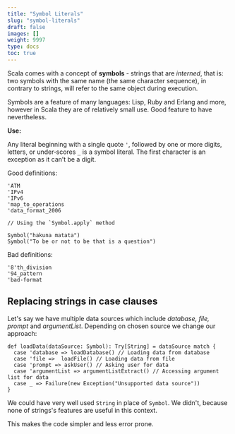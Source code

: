 ```yaml
---
title: "Symbol Literals"
slug: "symbol-literals"
draft: false
images: []
weight: 9997
type: docs
toc: true
---
```


Scala comes with a concept of **symbols** - strings that are *interned*, that is: two symbols with the same name (the same character sequence), in contrary to strings, will refer to the same object during execution. 

Symbols are a feature of many languages: Lisp, Ruby and Erlang and more, however in Scala they are of relatively small use. Good feature to have nevertheless.

**Use:**

Any literal beginning with a single quote `'`, followed by one or more digits, letters, or under‐scores `_` is a symbol literal. The first character is an exception as it can’t be a digit.

Good definitions:

    'ATM
    'IPv4
    'IPv6
    'map_to_operations
    'data_format_2006

    // Using the `Symbol.apply` method

    Symbol("hakuna matata")
    Symbol("To be or not to be that is a question")


Bad definitions:

    '8'th_division
    '94_pattern
    'bad-format


## Replacing strings in case clauses
Let's say we have multiple data sources which include *database, file, prompt* and *argumentList*. Depending on chosen source we change our approach:

    def loadData(dataSource: Symbol): Try[String] = dataSource match {
      case 'database => loadDatabase() // Loading data from database
      case 'file =>  loadFile() // Loading data from file
      case 'prompt => askUser() // Asking user for data
      case 'argumentList => argumentListExtract() // Accessing argument list for data
      case _ => Failure(new Exception("Unsupported data source"))
    }

We could have very well used `String` in place of `Symbol`. We didn't, because none of strings's features are useful in this context.

This makes the code simpler and less error prone.



